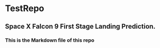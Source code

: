 # TestRepo
## <b>Space X Falcon 9 First Stage Landing Prediction.</b>
### This is the Markdown file of this repo
